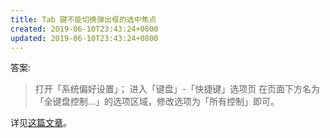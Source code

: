 ```yaml
---
title: Tab 键不能切换弹出框的选中焦点
created: 2019-06-10T23:43:24+0800
updated: 2019-06-10T23:43:24+0800
---
```



答案:

> 打开「系统偏好设置」；
> 进入「键盘」-「快捷键」选项页
> 在页面下方名为「全键盘控制…」的选项区域，修改选项为「所有控制」即可。

详见[这篇文章](https://medium.com/@xavieris/%E6%8A%80%E5%B7%A7-%E5%9C%A8-macos-%E4%B8%8A%E4%B9%9F%E5%8F%AF%E4%BB%A5%E7%94%A8-tab-%E9%94%AE%E5%88%87%E6%8D%A2%E5%AF%B9%E8%AF%9D%E6%A1%86%E7%9A%84%E7%84%A6%E7%82%B9-1fb02d7cd5ed)。
